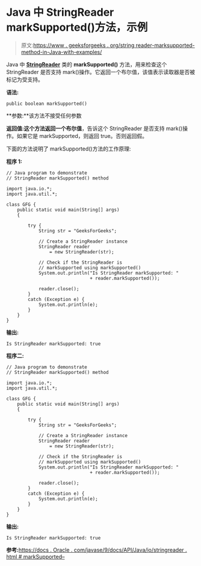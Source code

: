 # Java 中 StringReader markSupported()方法，示例

> 原文:[https://www . geeksforgeeks . org/string reader-marksupported-method-in-Java-with-examples/](https://www.geeksforgeeks.org/stringreader-marksupported-method-in-java-with-examples/)

Java 中 **[StringReader](https://www.geeksforgeeks.org/java-io-stringreader-class-java/)** 类的 **markSupported()** 方法，用来检查这个 StringReader 是否支持 mark()操作。它返回一个布尔值，该值表示读取器是否被标记为受支持。

**语法:**

```
public boolean markSupported()
```

**参数:**该方法不接受任何参数

**返回值:**这个方法返回一个**布尔值**，告诉这个 StringReader 是否支持 mark()操作。如果它是 markSupported，则返回 true。否则返回假。

下面的方法说明了 markSupported()方法的工作原理:

**程序 1:**

```
// Java program to demonstrate
// StringReader markSupported() method

import java.io.*;
import java.util.*;

class GFG {
    public static void main(String[] args)
    {

        try {
            String str = "GeeksForGeeks";

            // Create a StringReader instance
            StringReader reader
                = new StringReader(str);

            // Check if the StringReader is
            // markSupported using markSupported()
            System.out.println("Is StringReader markSupported: "
                               + reader.markSupported());

            reader.close();
        }
        catch (Exception e) {
            System.out.println(e);
        }
    }
}
```

**输出:**

```
Is StringReader markSupported: true

```

**程序二:**

```
// Java program to demonstrate
// StringReader markSupported() method

import java.io.*;
import java.util.*;

class GFG {
    public static void main(String[] args)
    {

        try {
            String str = "GeeksForGeeks";

            // Create a StringReader instance
            StringReader reader
                = new StringReader(str);

            // Check if the StringReader is
            // markSupported using markSupported()
            System.out.println("Is StringReader markSupported: "
                               + reader.markSupported());

            reader.close();
        }
        catch (Exception e) {
            System.out.println(e);
        }
    }
}
```

**输出:**

```
Is StringReader markSupported: true

```

**参考:**[https://docs . Oracle . com/javase/9/docs/API/Java/io/stringreader . html # markSupported–](https://docs.oracle.com/javase/9/docs/api/java/io/StringReader.html#markSupported--)